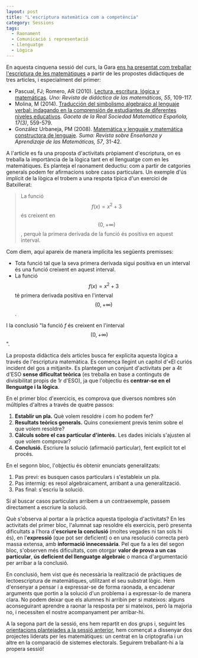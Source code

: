 ```yaml
---
layout: post
title: "L'escriptura matemàtica com a competència"
category: Sessions
tags:
  - Raonament
  - Comunicació i representació
  - Llenguatge
  - Lògica
---
```


En aquesta cinquena sessió del curs, la Gara [ens ha presentat com treballar l'escriptura de les matemàtiques](https://drive.google.com/file/d/1T0Jct6scbWkFN1ZUACGNKvVCNoG2_5u2/view) a partir de les propostes didàctiques de tres articles, i especialment del primer:

- Pascual, FJ; Romero, AR (2010). [Lectura, escritura, lógica y matemáticas](https://www.grao.com/es/producto/lectura-escritura-logica-y-matematicas). _Uno: Revista de didáctica de las matemáticas, 55_, 109-117.
- Molina, M (2014). [Traducción del simbolismo algebraico al lenguaje verbal: indagando en la comprensión de estudiantes de diferentes niveles educativos](https://gaceta.rsme.es/abrir.php?id=1222). _Gaceta de la Real Sociedad Matemática Española, 17(3)_, 559-579.
- González Urbaneja, PM (2008). [Matemática y lenguaje y matemática constructora de lenguaje](https://revistasuma.fespm.es/57-febrero-2008/matematica-y-lenguaje-y-matematica-constructora-de-lenguaje.html). _Suma: Revista sobre Enseñanza y Aprendizaje de las Matemáticas, 57_, 31-42.

A l'article es fa una proposta d'activitats pròpiament d'escriptura, on es treballa la importància de la lògica tant en el llenguatge com en les matemàtiques. Es planteja el raonament deductiu: com a partir de catgories generals podem fer afirmacions sobre casos particulars. Un exemple d'ús implícit de la lògica el trobem a una respota típica d'un exercici de Batxillerat:

> La funció $$f(x)=x^2+3$$ és creixent en $$(0,+\infty)$$, perquè la primera derivada de la funció és positiva en aquest interval.

Com diem, aquí apareix de manera implícita les següents premisses:

- Tota funció tal que la seva primera derivada sigui positiva en un interval és una funció creixent en aquest interval.
- La funció $$f(x) = x^2+3$$ té primera derivada positiva en l'interval $$(0,+\infty)$$.

I la conclusió "la funció _f_ és creixent en l'interval $$(0,+\infty)$$".

La proposta didàctica dels articles busca fer explícita aquesta lògica a través de l'escriptura matemàtica. Es comença llegint un capítol d'«El curiós incident del gos a mitjanit». Es plantegen un conjunt d'activitats per a 4t d'ESO **sense dificultat teòrica** (es treballa en base a continguts de divisibilitat propis de 1r d'ESO), ja que l'objectiu és **centrar-se en el llenguatge i la lògica**.

En el primer bloc d'exercicis, es comprova que diversos nombres són múltiples d'altres a través de quatre passos:

1. **Establir un pla.** Què volem resoldre i com ho podem fer?
2. **Resultats teòrics generals.** Quins conexiement previs tenim sobre el que volem resoldre?
3. **Càlculs sobre el cas particular d'interès.** Les dades inicials s'ajusten al que volem comprovar?
4. **Conclusió.** Escriure la solució (afirmació particular), fent explícit tot el procés.

En el segonn bloc, l'objectiu és obtenir enunciats generalitzats:

1. Pas previ: es busquen casos particulars i s'estableix un pla.
2. Pas intermig: es resol algebraicament, arribant a una generalització.
3. Pas final: s'escriu la solució.

Si al buscar casos particulars arribem a un contraexemple, passem directament a escriure la solució.

Què s'observa al portar a la pràctica aquesta tipologia d'activitats? En les activitats del primer bloc, l'alumnat sap resoldre els exercicis, però presenta dificultats a l'hora d'**escriure la conclusió** (moltes vegades ni tan sols hi és), en l'**expressió** (que pot ser deficient) o en una resolució correcta però massa extensa, amb **informació innecessària**. Pel que fa a les del segon bloc, s'observen més dificultats, com otorgar **valor de prova a un cas particular**, **ús deficient del llenguatge algebraic** o manca d'argumentació per arribar a la conclusió.

En conclusió, hem vist que és necessària la realització de pràctiques de lectoescriptura de matemàtiques, utilitzant el seu substrat lògic. Hem d'ensenyar a pensar i a expressar-se de forma raonada, a encadenar arguments que portin a la solució d'un problema i a expressar-lo de manera clara. No podem deixar que els alumnes hi arribin per si mateixos: alguns aconseguirant aprendre a raonar la resposta per si mateixos, però la majoria no, i necessiten el nostre acompanyament per arribar-hi.

A la segona part de la sessió, ens hem repartit en dos grups i, seguint les [orientacions plantejades a la sessió anterior](https://grup-rema.github.io/sessions/2022/02/16/El-paper-de-les-matem%C3%A0tiques-en-els-projectes-STEM.html), hem començat a dissenyar dos projectes liderats per les matemàtiques: un centrat en la criptografia i un altre en la comparació de sistemes electorals. Seguirem treballant-hi a la propera sessió!
